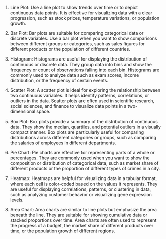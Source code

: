 1. Line Plot: Use a line plot to show trends over time or to depict continuous data points. It is effective for visualizing data with a clear progression, such as stock prices, temperature variations, or population growth.

2. Bar Plot: Bar plots are suitable for comparing categorical data or discrete variables. Use a bar plot when you want to show comparisons between different groups or categories, such as sales figures for different products or the population of different countries.

3. Histogram: Histograms are useful for displaying the distribution of continuous or discrete data. They group data into bins and show the frequency or count of observations falling into each bin. Histograms are commonly used to analyze data such as exam scores, income distribution, or the frequency of certain events.

4. Scatter Plot: A scatter plot is ideal for exploring the relationship between two continuous variables. It helps identify patterns, correlations, or outliers in the data. Scatter plots are often used in scientific research, social sciences, and finance to visualize data points in a two-dimensional space.

5. Box Plot: Box plots provide a summary of the distribution of continuous data. They show the median, quartiles, and potential outliers in a visually compact manner. Box plots are particularly useful for comparing distributions across different categories or groups, such as comparing the salaries of employees in different departments.

6. Pie Chart: Pie charts are effective for representing parts of a whole or percentages. They are commonly used when you want to show the composition or distribution of categorical data, such as market share of different products or the proportion of different types of crimes in a city.

7. Heatmap: Heatmaps are helpful for visualizing data in a tabular format, where each cell is color-coded based on the values it represents. They are useful for displaying correlations, patterns, or clustering in data, such as analyzing customer behavior or visualizing gene expression levels.

8. Area Chart: Area charts are similar to line plots but emphasize the area beneath the line. They are suitable for showing cumulative data or stacked proportions over time. Area charts are often used to represent the progress of a budget, the market share of different products over time, or the population growth of different regions.
